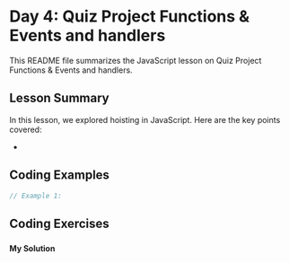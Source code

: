 
# Day 4: Quiz Project Functions & Events and handlers

This README file summarizes the JavaScript lesson on Quiz Project Functions & Events and handlers. 
## Lesson Summary

In this lesson, we explored hoisting in JavaScript. Here are the key points covered:

- 

## Coding Examples

```javascript
// Example 1: 


```


## Coding Exercises

### []()

#### My Solution


```javascript


```
